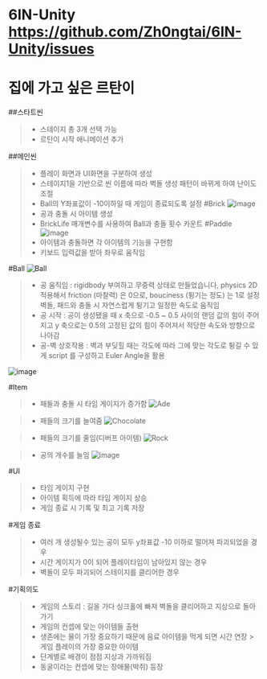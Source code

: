 # 6IN-Unity https://github.com/Zh0ngtai/6IN-Unity/issues

# 집에 가고 싶은 르탄이

##스타트씬

> - 스테이지 총 3개 선택 가능
> - 르탄이 시작 애니메이션 추가

##메인씬
> - 플레이 화면과 UI화면을 구분하여 생성
> - 스테이지1을 기반으로 씬 이름에 따라 벽돌 생성 패턴이 바뀌게 하여 난이도 조절
> - Ball의 Y좌표값이 -10이하일 때 게임이 종료되도록 설정
#Brick
![image](https://github.com/Zh0ngtai/6IN-Unity/assets/149444430/47e02a08-3a99-4958-92c9-db52d0d60962)
> - 공과 충돌 시 아이템 생성
> - BrickLife 매개변수를 사용하여 Ball과 충돌 횟수 카운트
#Paddle
![image](https://github.com/Zh0ngtai/6IN-Unity/assets/149444430/4c843ba9-0209-4a0f-9788-040306a18a03)
> - 아이템과 충돌하면 각 아이템의 기능을 구현함
> - 키보드 입력값을 받아 좌우로 움직임

#Ball
 ![Ball](https://github.com/Zh0ngtai/6IN-Unity/assets/149444430/a0968c87-ae6a-434a-9c0d-c3c9513134d6)
> - 공 움직임 : rigidbody 부여하고 무중력 상태로 만들었습니다, physics 2D 적용해서 friction (마찰력) 은 0으로, bouciness (튕기는 정도) 는 1로 설정
             벽돌, 패드와 충돌 시 자연스럽게 튕기고 일정한 속도로 움직임
> - 공 시작 : 공이 생성됐을 때 x 축으로 -0.5 ~ 0.5 사이의 랜덤 값의 힘이 주어지고 y 축으로는 0.5의 고정된 값의 힘이 주어져서 적당한 속도와 방향으로 나아감
> - 공-벽 상호작용 : 벽과 부딪힐 때는 각도에 따라 그에 맞는 각도로 튕길 수 있게 script 를 구성하고 Euler Angle을 활용

 ![image](https://github.com/Zh0ngtai/6IN-Unity/assets/149444430/48fc66cd-2c27-422d-949b-345c98ac507a)

#Item

> - 패들과 충돌 시 타임 게이지가 증가함
![Ade](https://github.com/Zh0ngtai/6IN-Unity/assets/149444430/fda26411-f43e-4f70-90a1-8db9536858be)

> - 패들의 크기를 늘여줌
![Chocolate](https://github.com/Zh0ngtai/6IN-Unity/assets/149444430/d62a61eb-5429-47cc-97d0-0ab4d6b66506)

> - 패들의 크기를 줄임(디버프 아이템)
![Rock](https://github.com/Zh0ngtai/6IN-Unity/assets/149444430/d7cdf5d7-78f8-43fb-9d77-929716b4c7e9)

> - 공의 개수를 늘임
![image](https://github.com/Zh0ngtai/6IN-Unity/assets/149444430/c8db3623-1eb3-4dbc-be99-58773f651689)


#UI
> - 타임 게이지 구현
> - 아이템 획득에 따라 타임 게이지 상승
> - 게임 종료 시 기록 및 최고 기록 저장

#게임 종료
> - 여러 개 생성될수 있는 공이 모두 y좌표값 -10 이하로 떨어져 파괴되었을 경우
> - 시간 게이지가 0이 되어 플레이타임이 남아있지 않는 경우
> - 벽돌이 모두 파괴되어 스테이지를 클리어한 경우

#기획의도
> - 게임의 스토리 : 길을 가다 싱크홀에 빠져 벽돌을 클리어하고 지상으로 돌아가기
> - 게임의 컨셉에 맞는 아이템들 출현
> - 생존에는 물이 가장 중요하기 때문에 음료 아이템을 먹게 되면 시간 연장 > 게임 플레이의 가장 중요한 아이템
> - 단계별로 배경이 점점 지상과 가까워짐
> - 동굴이라는 컨셉에 맞는 장애물(박쥐) 등장
